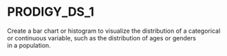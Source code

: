 # PRODIGY_DS_1
Create a bar chart or histogram to visualize the distribution of a categorical or continuous variable, such as the distribution of ages or genders in a population.
